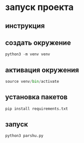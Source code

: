 # запуск проекта

## инструкция

## создать окружение

```python
python3 -m venv venv
```

## активация окружения
```python
source venv/bin/activate
```

## установка пакетов

```python
pip install requirements.txt
```

## запуск
```python
python3 parshu.py
```